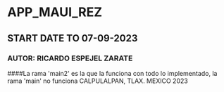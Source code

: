 # APP_MAUI_REZ
## START DATE TO 07-09-2023
### AUTOR: RICARDO ESPEJEL ZARATE
####La rama 'main2' es la que la funciona con todo lo implementado, la rama 'main' no funciona
CALPULALPAN, TLAX. MEXICO 2023

